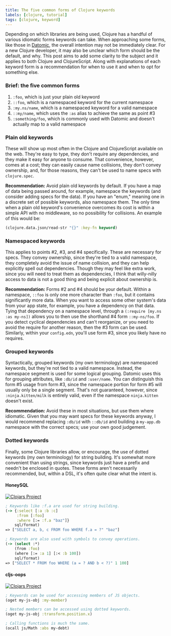 ```yaml
---
title: The five common forms of Clojure keywords
labels: [clojure, tutorial]
tags: [clojure, keyword]
---
```


Depending on which libraries are being used, Clojure has a handful of various
idiomatic forms keywords can take. When approaching some forms, like
those in [Datomic](http://www.datomic.com/), the overall intention may not be
immediately clear. For a new Clojure developer, it may also be unclear which
form should be the default, and why. This post aims to add some clarity to the
subject and it applies to both Clojure and ClojureScript. Along with
explanations of each keyword form is a recommendation for when to use it and
when to opt for something else.

### Brief: the five common forms
1. `:foo`, which is just your plain old keyword
2. `::foo`, which is a namespaced keyword for the current namespace
3. `:my.ns/name`, which is a namespaced keyword for a valid namespace
4. `::my/name`, which uses the `:as` alias to achieve the same as point #3
5. `:something/foo`, which is commonly used with Datomic and doesn't actually map to a valid namespace

### Plain old keywords
These will show up most often in the Clojure and ClojureScript available on the
web.  They're easy to type, they don't require any dependencies, and they make
it easy for anyone to consume. That convenience, however, comes at a cost; they
can easily cause name collisions, they don't convey ownership, and, for those
reasons, they can't be used to name specs with `clojure.spec`.

**Recommendation:** Avoid plain old keywords by default. If you have a map of
data being passed around, for example, namespace the keywords (and consider
adding specs for the data). If you have an "enum," meaning one in a discrete set
of possible keywords, also namespace them. The only time when a plain old
keyword's convenience overcomes its cost is within a simple API with no
middleware, so no possibility for collisions. An example of this would be:


```clojure
(clojure.data.json/read-str "{}" :key-fn keyword)
````

### Namespaced keywords
This applies to points #2, #3, and #4 specifically. These are necessary for
specs. They convey ownership, since they're tied to a valid namespace, they
completely avoid the issue of name collision, and they can help explicitly spell
out dependencies. Though they may feel like extra work, since you will need to
treat them as dependencies, I think that willy-nilly access to data is not a
good thing and being explicit about ownership is.

**Recommendation:** Forms #2 and #4 should be your default. Within a namespace,
`::foo` is only one more character than `:foo`, but it contains significantly
more data. When you want to access some other system's data from your app state,
for example, you have a dependency on that data. Tying that dependency on a
namespace level, through a `(:require [my.ns :as my-ns])` allows you to then use
the shorthand #4 form `::my-ns/foo`. If you detect cyclical dependencies and
can't reorganize, or you need to avoid the require for another reason, then the
#3 form can be used. Similarly, within your `config.edn`, you'll use form #3,
since you likely have no requires.

### Grouped keywords
Syntactically, grouped keywords (my own terminology) are namespaced keywords,
but they're not tied to a valid namespace. Instead, the namespace segment is
used for some logical grouping. Datomic uses this for grouping attributes, like
`:db/id` and `:user/name`. You can distinguish this form #5 usage from form #3,
since the namespace portion for form #5 will usually only be a single segment.
That's not guaranteed, however, since `:ninja.kitten/milk` is entirely valid,
even if the namespace `ninja.kitten` doesn't exist.

**Recommendation:** Avoid these in most situations, but use them where
idiomatic. Given that you may want specs for these keywords anyway, I would
recommend replacing `:db/id` with `::db/id` and building a `my-app.db` namespace
with the correct specs; use your own good judgement.

### Dotted keywords
Finally, some Clojure libraries allow, or encourage, the use of dotted keywords
(my own terminology) for string building. It's somewhat more convenient than
using strings, since keywords just have a prefix and needn't be enclosed in
quotes. These forms aren't necessarily recommended, but, within a DSL, it's
often quite clear what the intent is.

#### HoneySQL
[![Clojars Project](https://img.shields.io/clojars/v/honeysql.svg)](https://clojars.org/honeysql)

```clojure
; Keywords like :f.a are used for string building.
(-> {:select [:a :b :c]
     :from [:foo]
     :where [:= :f.a "baz"]}
    sql/format)
=> ["SELECT a, b, c FROM foo WHERE f.a = ?" "baz"]

; Keywords are also used with symbols to convey operations.
(-> (select :*)
    (from :foo)
    (where [:= :a 1] [:< :b 100])
    sql/format)
=> ["SELECT * FROM foo WHERE (a = ? AND b < ?)" 1 100]
```

#### cljs-oops
[![Clojars Project](https://img.shields.io/clojars/v/binaryage/oops.svg)](https://clojars.org/binaryage/oops)

```clojure
; Keywords can be used for accessing members of JS objects.
(oget my-js-obj :my-member)

; Nested members can be accessed using dotted keywords.
(oget my-js-obj :transform.position.x)

; Calling functions is much the same.
(ocall js/Math :abs my-debt)
```
